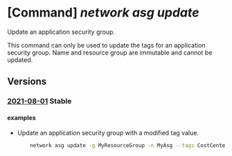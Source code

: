 # [Command] _network asg update_

Update an application security group.

This command can only be used to update the tags for an application security group. Name and resource group are immutable and cannot be updated.

## Versions

### [2021-08-01](/Resources/mgmt-plane/L3N1YnNjcmlwdGlvbnMve30vcmVzb3VyY2Vncm91cHMve30vcHJvdmlkZXJzL21pY3Jvc29mdC5uZXR3b3JrL2FwcGxpY2F0aW9uc2VjdXJpdHlncm91cHMve30=/2021-08-01.xml) **Stable**

<!-- mgmt-plane /subscriptions/{}/resourcegroups/{}/providers/microsoft.network/applicationsecuritygroups/{} 2021-08-01 -->

#### examples

- Update an application security group with a modified tag value.
    ```bash
        network asg update -g MyResourceGroup -n MyAsg --tags CostCenter=MyBusinessGroup
    ```
